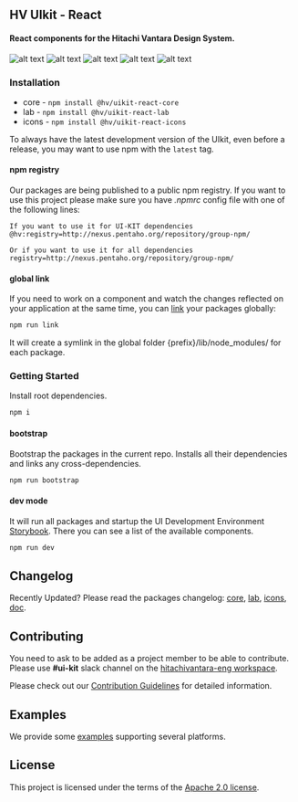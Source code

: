 ## HV UIkit - React
#### React components for the Hitachi Vantara Design System.

![alt text](https://img.shields.io/badge/node-11.10.0-brightgreen.svg)
![alt text](https://img.shields.io/badge/license-Apache%202-blue.svg)
![alt text](https://img.shields.io/badge/plataforms-chrome%20%7C%20firefox%20%7C%20safari%20%7C%20edge%20%7C%20ie%2011-blue.svg)
![alt text](https://img.shields.io/badge/core--coverage-80%25-green.svg)
![alt text](https://img.shields.io/badge/lab--coverage-68%25-orange.svg)


### Installation
  - core - ```npm install @hv/uikit-react-core```
  - lab - ```npm install @hv/uikit-react-lab```
  - icons - ```npm install @hv/uikit-react-icons```

To always have the latest development version of the UIkit, even before a release, you may want to use npm with the `latest` tag.

#### npm registry
Our packages are being published to a public npm registry. If you want to use this project please make sure you have _.npmrc_ config file with one of the following lines:

```
If you want to use it for UI-KIT dependencies
@hv:registry=http://nexus.pentaho.org/repository/group-npm/

Or if you want to use it for all dependencies
registry=http://nexus.pentaho.org/repository/group-npm/
```
#### global link
If you need to work on a component and watch the changes reflected on your application at the same time, you can [link](https://docs.npmjs.com/cli/link.html) your packages globally:

```bash
npm run link
```

It will create a symlink in the global folder {prefix}/lib/node_modules/<package> for each package.

### Getting Started
Install root dependencies.

```bash
npm i
```

#### bootstrap

Bootstrap the packages in the current repo. Installs all their dependencies and links any cross-dependencies.

```bash
npm run bootstrap
```

#### dev mode

It will run all packages and startup the UI Development Environment [Storybook](https://storybook.js.org/). There you can see a list of the available components.

```bash
npm run dev
```

## Changelog
Recently Updated? Please read the packages changelog: [core](https://github.com/pentaho/hv-uikit-react/blob/alpha/packages/core/CHANGELOG.md), [lab](https://github.com/pentaho/hv-uikit-react/blob/alpha/packages/lab/CHANGELOG.md), [icons](https://github.com/pentaho/hv-uikit-react/blob/alpha/packages/icons/CHANGELOG.md), [doc](https://github.com/pentaho/hv-uikit-react/blob/alpha/packages/doc/CHANGELOG.md).

## Contributing
You need to ask to be added as a project member to be able to contribute.
Please use **#ui-kit** slack channel on the [hitachivantara-eng workspace](https://hitachivantara-eng.slack.com/messages/CFY74GK6G).

Please check out our [Contribution Guidelines](https://github.com/pentaho/hv-uikit-react/blob/alpha/CONTRIBUTING.md) for detailed information.

## Examples

We provide some [examples](https://github.com/pentaho/hv-uikit-react/tree/alpha/examples) supporting several platforms.

## License
This project is licensed under the terms of the [Apache 2.0 license](https://github.com/pentaho/hv-uikit-react/blob/alpha/LICENSE.md).


